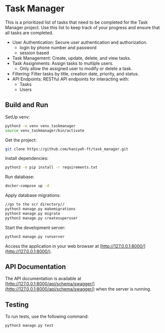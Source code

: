 

# Task Manager

This is a prioritized list of tasks that need to be completed for the Task Manager project. Use this list to keep track of your progress and ensure that all tasks are completed.

- User Authentication: Secure user authentication and authorization.
   - login by phone number and password
   - session based
- Task Management: Create, update, delete, and view tasks.
- Task Assignments: Assign tasks to multiple users.
   - Only allow the assigned user to modify or delete a task.
- Filtering: Filter tasks by title, creation date, priority, and status.
- API Endpoints: RESTful API endpoints for interacting with:
   - Tasks
   - Users


## Build and Run

SetUp venv:
   ```bash
   python3 -m venv venv_taskmanager
   source venv_taskmanager/bin/activate
   ```

Get the project:

   ```bash
   git clone https://github.com/haniyeh-ft/task_manager.git
   ```

Install dependencies:

   ```bash
   python3 -m pip install -r requirements.txt
   ```

Run database:
   ```bash
   docker-compose up -d
   ```

Apply database migrations:

   ```bash
   //go to the scr directory//
   python3 manage.py makemigrations
   python3 manage.py migrate
   python3 manage.py createsuperuser
   ```

Start the development server:

   ```bash
   python3 manage.py runserver
   ```

Access the application in your web browser at [http://127.0.0.1:8000/](http://127.0.0.1:8000/).


## API Documentation

The API documentation is available at [http://127.0.0.1:8000/api/schema/swagger/](http://127.0.0.1:8000/api/schema/swagger/) when the server is running.

## Testing

To run tests, use the following command:

```bash
python3 manage.py test
```
